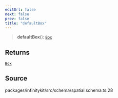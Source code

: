 ```yaml
---
editUrl: false
next: false
prev: false
title: "defaultBox"
---
```


> **defaultBox**(): [`Box`](../type-aliases/Box.md)

## Returns

[`Box`](../type-aliases/Box.md)

## Source

packages/infinitykit/src/schema/spatial.schema.ts:28
